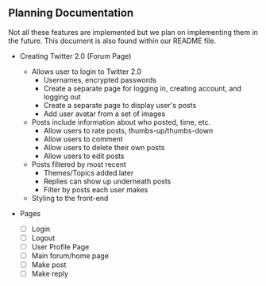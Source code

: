 ## Planning Documentation
Not all these features are implemented but we plan on implementing them in the future.
This document is also found within our README file.

- Creating Twitter 2.0 (Forum Page)
    - Allows user to login to Twitter 2.0
        - Usernames, encrypted passwords
        - Create a separate page for logging in, creating account, and logging out
        - Create a separate page to display user's posts
        - Add user avatar from a set of images
    - Posts include information about who posted, time, etc.
        - Allow users to rate posts, thumbs-up/thumbs-down
        - Allow users to comment 
        - Allow users to delete their own posts
        - Allow users to edit posts
    - Posts filtered by most recent 
        - Themes/Topics added later
        - Replies can show up underneath posts
        - Filter by posts each user makes
    - Styling to the front-end

- Pages
    - [ ] Login
    - [ ] Logout
    - [ ] User Profile Page
    - [ ] Main forum/home page
    - [ ] Make post
    - [ ] Make reply